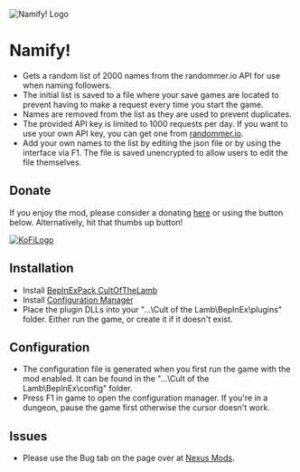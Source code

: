 ![Namify! Logo](https://i.ibb.co/mS07zzK/nexus-main-logo.png)

# Namify!

* Gets a random list of 2000 names from the randommer.io API for use when naming followers.
* The initial list is saved to a file where your save games are located to prevent having to make a request every time you start the game.
* Names are removed from the list as they are used to prevent duplicates.
* The provided API key is limited to 1000 requests per day. If you want to use your own API key, you can get one from [randommer.io](https://randommer.io/).
* Add your own names to the list by editing the json file or by using the interface via F1. The file is saved unencrypted to allow users to edit the file themselves.

## Donate

If you enjoy the mod, please consider a donating [here](https://ko-fi.com/p1xel8ted) or using the button below. Alternatively, hit that thumbs up button!

[![KoFiLogo](https://ko-fi.com/img/githubbutton_sm.svg)](https://ko-fi.com/p1xel8ted)

## Installation

* Install [BepInExPack CultOfTheLamb](https://thunderstore.io/c/cult-of-the-lamb/p/BepInEx/BepInExPack_CultOfTheLamb/)
* Install [Configuration Manager](https://thunderstore.io/c/cult-of-the-lamb/p/p1xel8ted/BepInEx_Configuration_Manager/)
* Place the plugin DLLs into your "...\Cult of the Lamb\BepInEx\plugins" folder. Either run the game, or create it if it doesn't exist.

## Configuration

* The configuration file is generated when you first run the game with the mod enabled. It can be found in the "...\Cult of the Lamb\BepInEx\config" folder.
* Press F1 in game to open the configuration manager. If you're in a dungeon, pause the game first otherwise the cursor doesn't work.

## Issues

* Please use the Bug tab on the page over at [Nexus Mods](https://www.nexusmods.com/cultofthelamb/mods/15?tab=bugs).